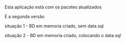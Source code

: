 Esta aplicação está com os pacotes atualizados

É a segunda versão


situação 1 - BD em memoria criado, sem data.sql

situação 2 - BD em memoria criado, colocando o data.sql

